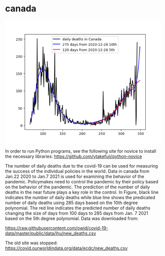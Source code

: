 # canada

<img src='canada.gif' height=400 width=600>

In order to run Python programs, see the following site for novice to install the necessary libraries:
https://github.com/ytakefuji/python-novice

The number of daily deaths due to the covid-19 can be used for measuring the success of the individual policies in the world.  Data in canada from Jan.22 2020 to Jan.7 2021 is used for examining the behavior of the pandemic. Policymakes need to control the pandemic by their policy based on the behavior of the pandemic. The prediction of the number of daily deaths in the near future plays a key role in the control.
In Figure, black line indicates the number of daily deaths while blue line shows the predicated number of daily deaths using 285 days based on the 10th degree polynomial. The red line indicates the predicted number of daily deaths changing the size of days from 100 days to 285 days from Jan. 7 2021 based on the 5th degree polynomial.
Data was downloaded from:

https://raw.githubusercontent.com/owid/covid-19-data/master/public/data/jhu/new_deaths.csv

The old site was stopped: 
https://covid.ourworldindata.org/data/ecdc/new_deaths.csv

